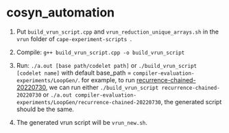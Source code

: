 # cosyn_automation

1. Put `build_vrun_script.cpp` and `vrun_reduction_unique_arrays.sh` in the `vrun` folder of `cape-experiment-scripts
`.
2. Compile: `g++ build_vrun_script.cpp -o build_vrun_script`

3. Run: `./a.out [base path/codelet path]` or `./build_vrun_script [codelet name]` with default base_path = `compiler-evaluation-experiments/LoopGen/`. for example, to run [recurrence-chained-20220730](https://github.com/amchiclet/compiler-evaluation-experiments/tree/experiments/LoopGen/recurrence-chained-20220730), we can run either `./build_vrun_script recurrence-chained-20220730` or `./a.out compiler-evaluation-experiments/LoopGen/recurrence-chained-20220730`, the generated script should be the same.

4. The generated vrun script will be `vrun_new.sh`.
